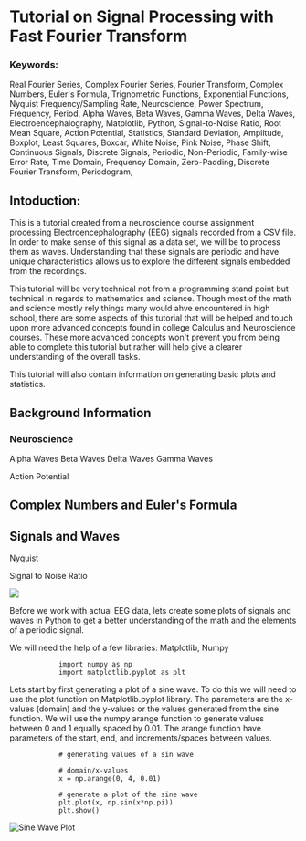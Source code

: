 # Tutorial on Signal Processing with Fast Fourier Transform

### Keywords: 
Real Fourier Series, Complex Fourier Series, Fourier Transform, Complex Numbers, Euler's Formula, Trignometric Functions, Exponential Functions, Nyquist Frequency/Sampling Rate, Neuroscience, Power Spectrum, Frequency, Period, Alpha Waves, Beta Waves, Gamma Waves, Delta Waves, Electroencephalography, Matplotlib, Python, Signal-to-Noise Ratio, Root Mean Square, Action Potential, Statistics, Standard Deviation, Amplitude, Boxplot, Least Squares, Boxcar, White Noise, Pink Noise, Phase Shift, Continuous Signals, Discrete Signals, Periodic, Non-Periodic, Family-wise Error Rate, Time Domain, Frequency Domain, Zero-Padding, Discrete Fourier Transform, Periodogram, 

## Intoduction:
This is a tutorial created from a neuroscience course assignment processing Electroencephalography (EEG) signals recorded from a CSV file. In order to make sense of this signal as a data set, we will be to process them as waves. Understanding that these signals are periodic and have unique characteristics allows us to explore the different signals embedded from the recordings.

This tutorial will be very technical not from a programming stand point but technical in regards to mathematics and science. Though most of the math and science mostly rely things many would ahve encountered in high school, there are some aspects of this tutorial that will be helped and touch upon more advanced concepts found in college Calculus and Neuroscience courses. These more advanced concepts won't prevent you from being able to complete this tutorial but rather will help give a clearer understanding of the overall tasks. 

This tutorial will also contain information on generating basic plots and statistics.

## Background Information

### Neuroscience
Alpha Waves
Beta Waves
Delta Waves 
Gamma Waves

Action Potential 

## Complex Numbers and Euler's Formula


## Signals and Waves

Nyquist

Signal to Noise Ratio

<img src="https://render.githubusercontent.com/render/math?math=e^{i \pi} = -1">



Before we work with actual EEG data, lets create some plots of signals and waves in Python to get a better understanding of the math and the elements of a periodic signal.

We will need the help of a few libraries: Matplotlib, Numpy

                import numpy as np
                import matplotlib.pyplot as plt

Lets start by first generating a plot of a sine wave.  To do this we will need to use the plot function on Matplotlib.pyplot library. The parameters are the x-values (domain) and the y-values or the values generated from the sine function. We will use the numpy arange function to generate values between 0 and 1 equally spaced by 0.01. The arange function have parameters of the start, end, and increments/spaces between values. 


                # generating values of a sin wave

                # domain/x-values
                x = np.arange(0, 4, 0.01)

                # generate a plot of the sine wave
                plt.plot(x, np.sin(x*np.pi))
                plt.show()
                
                
![Sine Wave Plot](/tutorial_sine_wave_1.png)



